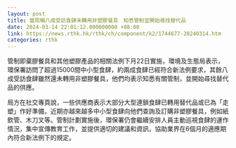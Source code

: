 ```yaml
---
layout: post
title: 當局稱八成受訪食肆未轉用非塑膠餐具　知悉管制並開始尋找替代品
date: 2024-03-14 22:01:12.000000000 +08:00
link: https://news.rthk.hk/rthk/ch/component/k2/1744677-20240314.htm
categories: rthk
---
```


管制即棄膠餐具和其他塑膠產品的相關法例下月22日實施，環境及生態局表示，環保署訪問了超過15000間中小型食肆，約兩成食肆已經符合新法例要求，其餘八成受訪食肆雖然還未轉用非塑膠餐具，他們均表示知悉有關管制，並開始尋找替代品的供應。

局方在社交專頁說，一些供應商表示大部分大型連鎖食肆已轉用替代品或已為「走塑」作好準備，近期亦越來越多中小型食肆向他們查詢及訂購非塑膠餐具，例如紙飲管、木刀叉等。管制計劃實施後，環保署仍會繼續安排人員主動巡視食肆的運作情況，集中宣傳教育工作，並提供適切的建議和資訊，協助業界在6個月的適應期內符合新法例下的規定。
